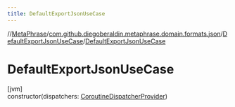 ```yaml
---
title: DefaultExportJsonUseCase
---
```

//[MetaPhrase](../../../index.html)/[com.github.diegoberaldin.metaphrase.domain.formats.json](../index.html)/[DefaultExportJsonUseCase](index.html)/[DefaultExportJsonUseCase](-default-export-json-use-case.html)



# DefaultExportJsonUseCase



[jvm]\
constructor(dispatchers: [CoroutineDispatcherProvider](../../com.github.diegoberaldin.metaphrase.core.common.coroutines/-coroutine-dispatcher-provider/index.html))




